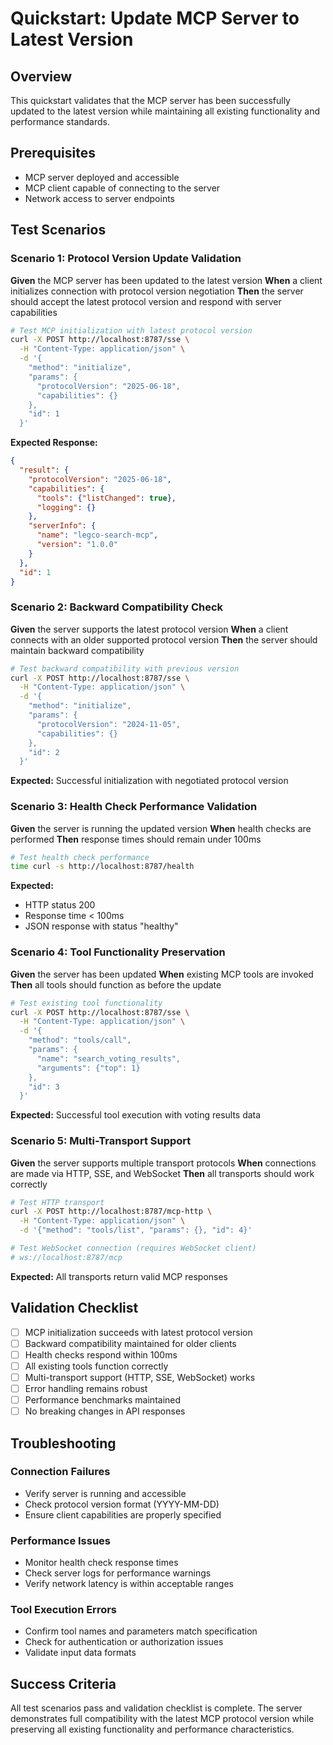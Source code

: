 # Quickstart: Update MCP Server to Latest Version

## Overview
This quickstart validates that the MCP server has been successfully updated to the latest version while maintaining all existing functionality and performance standards.

## Prerequisites
- MCP server deployed and accessible
- MCP client capable of connecting to the server
- Network access to server endpoints

## Test Scenarios

### Scenario 1: Protocol Version Update Validation
**Given** the MCP server has been updated to the latest version
**When** a client initializes connection with protocol version negotiation
**Then** the server should accept the latest protocol version and respond with server capabilities

```bash
# Test MCP initialization with latest protocol version
curl -X POST http://localhost:8787/sse \
  -H "Content-Type: application/json" \
  -d '{
    "method": "initialize",
    "params": {
      "protocolVersion": "2025-06-18",
      "capabilities": {}
    },
    "id": 1
  }'
```

**Expected Response:**
```json
{
  "result": {
    "protocolVersion": "2025-06-18",
    "capabilities": {
      "tools": {"listChanged": true},
      "logging": {}
    },
    "serverInfo": {
      "name": "legco-search-mcp",
      "version": "1.0.0"
    }
  },
  "id": 1
}
```

### Scenario 2: Backward Compatibility Check
**Given** the server supports the latest protocol version
**When** a client connects with an older supported protocol version
**Then** the server should maintain backward compatibility

```bash
# Test backward compatibility with previous version
curl -X POST http://localhost:8787/sse \
  -H "Content-Type: application/json" \
  -d '{
    "method": "initialize",
    "params": {
      "protocolVersion": "2024-11-05",
      "capabilities": {}
    },
    "id": 2
  }'
```

**Expected:** Successful initialization with negotiated protocol version

### Scenario 3: Health Check Performance Validation
**Given** the server is running the updated version
**When** health checks are performed
**Then** response times should remain under 100ms

```bash
# Test health check performance
time curl -s http://localhost:8787/health
```

**Expected:**
- HTTP status 200
- Response time < 100ms
- JSON response with status "healthy"

### Scenario 4: Tool Functionality Preservation
**Given** the server has been updated
**When** existing MCP tools are invoked
**Then** all tools should function as before the update

```bash
# Test existing tool functionality
curl -X POST http://localhost:8787/sse \
  -H "Content-Type: application/json" \
  -d '{
    "method": "tools/call",
    "params": {
      "name": "search_voting_results",
      "arguments": {"top": 1}
    },
    "id": 3
  }'
```

**Expected:** Successful tool execution with voting results data

### Scenario 5: Multi-Transport Support
**Given** the server supports multiple transport protocols
**When** connections are made via HTTP, SSE, and WebSocket
**Then** all transports should work correctly

```bash
# Test HTTP transport
curl -X POST http://localhost:8787/mcp-http \
  -H "Content-Type: application/json" \
  -d '{"method": "tools/list", "params": {}, "id": 4}'

# Test WebSocket connection (requires WebSocket client)
# ws://localhost:8787/mcp
```

**Expected:** All transports return valid MCP responses

## Validation Checklist

- [ ] MCP initialization succeeds with latest protocol version
- [ ] Backward compatibility maintained for older clients
- [ ] Health checks respond within 100ms
- [ ] All existing tools function correctly
- [ ] Multi-transport support (HTTP, SSE, WebSocket) works
- [ ] Error handling remains robust
- [ ] Performance benchmarks maintained
- [ ] No breaking changes in API responses

## Troubleshooting

### Connection Failures
- Verify server is running and accessible
- Check protocol version format (YYYY-MM-DD)
- Ensure client capabilities are properly specified

### Performance Issues
- Monitor health check response times
- Check server logs for performance warnings
- Verify network latency is within acceptable ranges

### Tool Execution Errors
- Confirm tool names and parameters match specification
- Check for authentication or authorization issues
- Validate input data formats

## Success Criteria
All test scenarios pass and validation checklist is complete. The server demonstrates full compatibility with the latest MCP protocol version while preserving all existing functionality and performance characteristics.